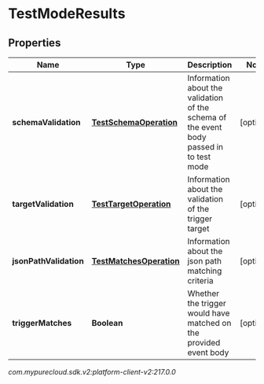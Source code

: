 # TestModeResults


## Properties

| Name | Type | Description | Notes |
| ------------ | ------------- | ------------- | ------------- |
| **schemaValidation** | [**TestSchemaOperation**](TestSchemaOperation) | Information about the validation of the schema of the event body passed in to test mode |  [optional] |
| **targetValidation** | [**TestTargetOperation**](TestTargetOperation) | Information about the validation of the trigger target |  [optional] |
| **jsonPathValidation** | [**TestMatchesOperation**](TestMatchesOperation) | Information about the json path matching criteria |  [optional] |
| **triggerMatches** | **Boolean** | Whether the trigger would have matched on the provided event body |  [optional] |




_com.mypurecloud.sdk.v2:platform-client-v2:217.0.0_
